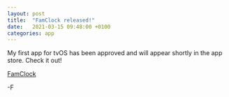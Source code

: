 ```yaml
---
layout: post
title:  "FamClock released!"
date:   2021-03-15 09:48:00 +0100
categories: app
---
```


My first app for tvOS has been approved and will appear shortly in the app store. Check it out!

[FamClock](https://apps.apple.com/us/app/famclock/id1556535990)

-F
